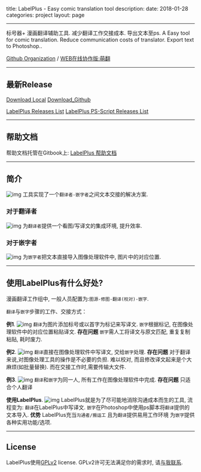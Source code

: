 title: LabelPlus - Easy comic translation tool
description: 
date: 2018-01-28
categories: project
layout: page

---
 
标号器+ 漫画翻译辅助工具. 减少翻译工作交接成本. 导出文本至ps.
A Easy tool for comic translation. Reduce communication costs of translator. Export text to Photoshop..

[Github Organization](https://github.com/LabelPlus) / [WEB在线协作版:萌翻](https://moetra.com/)

<!--more-->

---

## 最新Release

[Download Local](LabelPlus1.2.1.7z)
[Download_Github](https://github.com/LabelPlus/LabelPlus/releases/download/v1.2.1/LabelPlus1.2.1.7z)


[LabelPlus Releases List](https://github.com/LabelPlus/LabelPlus/releases)
[LabelPlus PS-Script Releases List](https://github.com/LabelPlus/PS-Script/releases)

---

## 帮助文档

帮助文档托管在Gitbook上: [LabelPlus 帮助文档](https://labelplus.gitbooks.io/labelplus_help/content/)

---

## 简介

![img](/label_plus/1_labelplus.jpg)
工具实现了一个`翻译者-嵌字者`之间文本交接的解决方案.

### 对于翻译者

![img](/label_plus/1_1_show_trans.gif)
为`翻译者`提供一个看图/写译文的集成环境, 提升效率.

### 对于嵌字者

![img](/label_plus/1_2_show_ps.gif)
为`嵌字者`把文本直接导入图像处理软件中, 图片中的对应位置.


---

## 使用LabelPlus有什么好处?

漫画翻译工作组中, 一般人员配置为:`图源-修图-翻译(校对)-嵌字`.

`翻译`与`嵌字`步骤的工作、交接方式：

__例1__. 
![img](/label_plus/2_exp1.jpg)
`翻译`为图片添加标号或以首字为标记来写译文.
`嵌字`根据标记, 在图像处理软件中的对应位置粘贴译文.
__存在问题__
`嵌字`需人工将译文与原文匹配, 重复复制粘贴, 耗时废力.

__例2__.
![img](/label_plus/2_exp2.jpg)
`翻译`直接在图像处理软件中写译文, 交给`嵌字`处理.
__存在问题__
对于翻译来说,对图像处理工具的操作是不必要的负担.
难以校对, 而且修改译文起来是个大麻烦(如批量替换).
而在交接工作时,需要传输大文件.


__例3__.
![img](/label_plus/2_exp3.jpg)
`翻译`和`嵌字`为同一人, 所有工作在图像处理软件中完成.
__存在问题__
只适合个人翻译

__使用LabelPlus__. 
![img](/label_plus/1_labelplus.jpg)
LabelPlus就是为了尽可能地消除沟通成本而生的工具, 流程变为:
`翻译`在LabelPlus中写译文.
`嵌字`在Photoshop中使用ps脚本将`翻译`提供的文本导入.
__优势__
LabelPlus充当`沟通者/搬运工`
且为`翻译`提供易用工作环境
为`嵌字`提供各种实用功能/选项.

---

## License

LabelPlus使用[GPLv2](http://www.gnu.org/licenses/gpl-2.0.html) license.
GPLv2许可无法满足你的需求时, 请[与我联系](/about_me).

